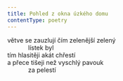 ```yaml
---
title: Pohled z okna úzkého domu
contentType: poetry
---
```


<section>

větve se zauzlují čím zelenější zelený  
            lístek byl  
tím hlasitěji akát chřestí  
a přece tišeji než vyschlý pavouk  
            za pelestí

</section>
